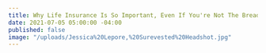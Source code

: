 ```yaml
---
title: Why Life Insurance Is So Important, Even If You're Not The Breadwinner
date: 2021-07-05 05:00:00 -04:00
published: false
image: "/uploads/Jessica%20Lepore,%20Surevested%20Headshot.jpg"
---
```


